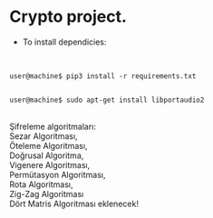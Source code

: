 # Crypto project.

- To install dependicies:
<br>
<code>
user@machine$ pip3 install -r requirements.txt<br>
<br>user@machine$ sudo apt-get install libportaudio2<br>
</code>
<br>Şifreleme algoritmaları:
<br>Sezar Algoritması, 
<br>Öteleme Algoritması, 
<br>Doğrusal Algoritma, 
<br>Vigenere Algoritması, 
<br>Permütasyon Algoritması, 
<br>Rota Algoritması, 
<br>Zig-Zag Algoritması 
<br>Dört Matris Algoritması eklenecek!



